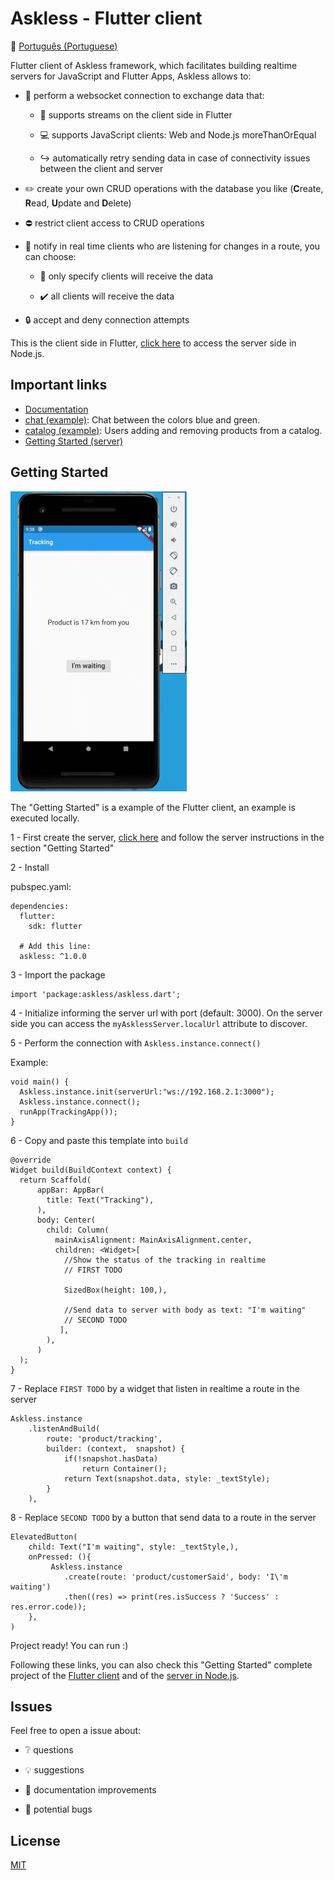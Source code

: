 # Askless - Flutter client

:checkered_flag: [Português (Portuguese)](README_PORTUGUES.md)

Flutter client of Askless framework, which facilitates building realtime servers for JavaScript and Flutter Apps,
Askless allows to:

- :handshake: perform a websocket connection to exchange data that: 
 
    - :vibration_mode: supports streams on the client side in Flutter

    - :computer: supports JavaScript clients: Web and Node.js
moreThanOrEqual
    - :arrow_right_hook: automatically retry sending data in case of connectivity issues between the client and server

- :pencil2: create your own CRUD operations with the database you like (**C**reate, **R**ead, **U**pdate and **D**elete)

- :no_entry: restrict client access to CRUD operations

- :mega: notify in real time clients who are listening for changes in a route, you can choose:

    - :no_pedestrians: only specify clients will receive the data
        
    - :heavy_check_mark: all clients will receive the data
    
- :lock: accept and deny connection attempts

This is the client side in Flutter, 
[click here](https://github.com/WiseTap/askless)
 to access the server side in Node.js.


## Important links
*  [Documentation](documentation/english_documentation.md)
*  [chat (example)](example/chat): Chat between the colors blue and green.
*  [catalog (example)](example/catalog): Users adding and removing products from a catalog.
*  [Getting Started (server)](https://github.com/WiseTap/askless)

## Getting Started

![Alt Text](example/tracking/tracking.gif)

The "Getting Started" is a example of the Flutter client,
an example is executed locally.
 
1 - First create the server, [click here](https://github.com/WiseTap/askless) and
follow the server instructions in the section "Getting Started"

2 - Install

pubspec.yaml:

    dependencies:
      flutter:
        sdk: flutter
        
      # Add this line:
      askless: ^1.0.0

3 - Import the package

    import 'package:askless/askless.dart';

4 - Initialize
informing the server url with port (default: 3000).
On the server side you can access the `myAsklessServer.localUrl` attribute
to discover.

5 - Perform the connection with `Askless.instance.connect()`
    
Example:

    void main() {
      Askless.instance.init(serverUrl:"ws://192.168.2.1:3000");
      Askless.instance.connect();
      runApp(TrackingApp());
    }    


6 - Copy and paste this template into `build`

    @override
    Widget build(BuildContext context) {
      return Scaffold(
          appBar: AppBar(
            title: Text("Tracking"),
          ),
          body: Center(
            child: Column(
              mainAxisAlignment: MainAxisAlignment.center,
              children: <Widget>[
                //Show the status of the tracking in realtime
                // FIRST TODO
    
                SizedBox(height: 100,),
    
                //Send data to server with body as text: "I'm waiting"
                // SECOND TODO
               ],
            ),
          )
      );
    }

7 - Replace `FIRST TODO` by a widget that listen in realtime
a route in the server
 
    Askless.instance
        .listenAndBuild(
            route: 'product/tracking',
            builder: (context,  snapshot) {
                if(!snapshot.hasData)
                    return Container();
                return Text(snapshot.data, style: _textStyle);
            }
        ),

8 - Replace `SECOND TODO` by a button that send data
 to a route in the server
 
    ElevatedButton(
        child: Text("I'm waiting", style: _textStyle,),
        onPressed: (){
             Askless.instance
                .create(route: 'product/customerSaid', body: 'I\'m waiting')
                .then((res) => print(res.isSuccess ? 'Success' : res.error.code));
        },
    )

Project ready! You can run :)

Following these links, you can also check this
"Getting Started" complete project of the
 [Flutter client](example/tracking) and of the
 [server in Node.js](https://github.com/WiseTap/askless/blob/master/example/tracking-ts/index.ts).


## Issues

Feel free to open a issue about:

- :grey_question: questions

- :bulb: suggestions

- :page_facing_up: documentation improvements

- :ant: potential bugs


## License

[MIT](LICENSE)
